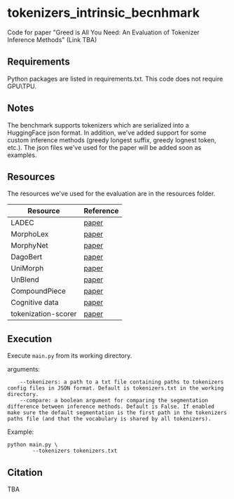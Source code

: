 # tokenizers_intrinsic_becnhmark

Code for paper "Greed is All You Need: An Evaluation of Tokenizer Inference Methods" (Link TBA)

## Requirements
Python packages are listed in requirements.txt.
This code does not require GPU\TPU.

## Notes
The benchmark supports tokenizers which are serialized into a HuggingFace json format.
In addition, we've added support for some custom inference methods (greedy longest suffix, greedy lognest token, etc.).
The json files we've used for the paper will be added soon as examples.

## Resources
The resources we've used for the evaluation are in the resources folder.

Resource | Reference 
| ------------- | ------------- |
LADEC | [paper](https://www.semanticscholar.org/paper/LADEC%3A-The-Large-Database-of-English-Compounds-Gagn%C3%A9-Spalding/7da138d704ef0fc055825fa132f5c452ed3fb52a)
MorphoLex | [paper](https://www.semanticscholar.org/paper/MorphoLex%3A-A-derivational-morphological-database-S%C3%A1nchez-Guti%C3%A9rrez-Mailhot/3cea3a3eb5b83612a7f8da49fde0d7244058ee06)
MorphyNet | [paper](https://aclanthology.org/2021.sigmorphon-1.5/)
DagoBert | [paper](https://aclanthology.org/2020.emnlp-main.316/)
UniMorph | [paper](https://aclanthology.org/2022.lrec-1.89/)
UnBlend | [paper](https://aclanthology.org/2020.findings-emnlp.138/)
CompoundPiece | [paper](https://aclanthology.org/2023.emnlp-main.24/)
Cognitive data | [paper](https://aclanthology.org/2023.emnlp-main.272/)
tokenization-scorer | [paper](https://aclanthology.org/2023.acl-long.284/)

## Execution
Execute `main.py` from its working directory.

arguments:
```	
	--tokenizers: a path to a txt file containing paths to tokenizers config files in JSON format. Default is tokenizers.txt in the working directory.
	--compare: a boolean argument for comparing the segmentation difference between inference methods. Default is False. If enabled make sure the default segmentation is the first path in the tokenizers paths file (and that the vocabulary is shared by all tokenizers).
```
Example:
```    
python main.py \
        --tokenizers tokenizers.txt
```

## Citation

TBA

